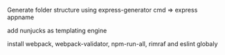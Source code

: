 Generate folder structure using express-generator
cmd => express appname

add nunjucks as templating engine

install webpack, webpack-validator, npm-run-all, rimraf and eslint globaly
